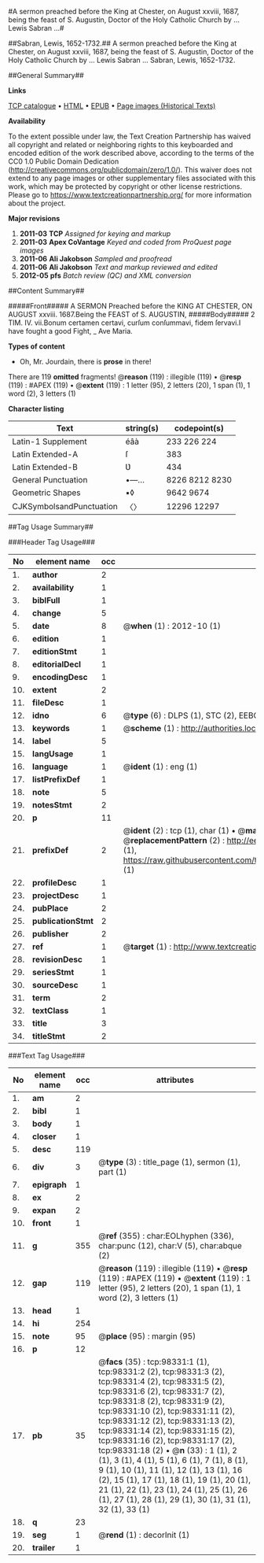 #A sermon preached before the King at Chester, on August xxviii, 1687, being the feast of S. Augustin, Doctor of the Holy Catholic Church by ... Lewis Sabran ...#

##Sabran, Lewis, 1652-1732.##
A sermon preached before the King at Chester, on August xxviii, 1687, being the feast of S. Augustin, Doctor of the Holy Catholic Church by ... Lewis Sabran ...
Sabran, Lewis, 1652-1732.

##General Summary##

**Links**

[TCP catalogue](http://www.ota.ox.ac.uk/tcp/)  • 
[HTML](http://tei.it.ox.ac.uk/tcp/Texts-HTML/free/A58/A58905.html)  • 
[EPUB](http://tei.it.ox.ac.uk/tcp/Texts-EPUB/free/A58/A58905.epub) • 
[Page images (Historical Texts)](https://historicaltexts.jisc.ac.uk/eebo-13173426e)

**Availability**

To the extent possible under law, the Text Creation Partnership has waived all copyright and related or neighboring rights to this keyboarded and encoded edition of the work described above, according to the terms of the CC0 1.0 Public Domain Dedication (http://creativecommons.org/publicdomain/zero/1.0/). This waiver does not extend to any page images or other supplementary files associated with this work, which may be protected by copyright or other license restrictions. Please go to https://www.textcreationpartnership.org/ for more information about the project.

**Major revisions**

1. __2011-03__ __TCP__ *Assigned for keying and markup*
1. __2011-03__ __Apex CoVantage__ *Keyed and coded from ProQuest page images*
1. __2011-06__ __Ali Jakobson__ *Sampled and proofread*
1. __2011-06__ __Ali Jakobson__ *Text and markup reviewed and edited*
1. __2012-05__ __pfs__ *Batch review (QC) and XML conversion*

##Content Summary##

#####Front#####
A SERMON Preached before the KING AT CHESTER, ON AUGUST xxviii. 1687.Being the FEAST of S. AUGUSTIN,
#####Body#####
2 TIM. IV. vii.Bonum certamen certavi, curſum conſummavi, fidem ſervavi.I have fought a good Fight, 
    _ Ave Maria.

**Types of content**

  * Oh, Mr. Jourdain, there is **prose** in there!

There are 119 **omitted** fragments! 
 @__reason__ (119) : illegible (119)  •  @__resp__ (119) : #APEX (119)  •  @__extent__ (119) : 1 letter (95), 2 letters (20), 1 span (1), 1 word (2), 3 letters (1)

**Character listing**


|Text|string(s)|codepoint(s)|
|---|---|---|
|Latin-1 Supplement|éâà|233 226 224|
|Latin Extended-A|ſ|383|
|Latin Extended-B|Ʋ|434|
|General Punctuation|•—…|8226 8212 8230|
|Geometric Shapes|▪◊|9642 9674|
|CJKSymbolsandPunctuation|〈〉|12296 12297|

##Tag Usage Summary##

###Header Tag Usage###

|No|element name|occ|attributes|
|---|---|---|---|
|1.|__author__|2||
|2.|__availability__|1||
|3.|__biblFull__|1||
|4.|__change__|5||
|5.|__date__|8| @__when__ (1) : 2012-10 (1)|
|6.|__edition__|1||
|7.|__editionStmt__|1||
|8.|__editorialDecl__|1||
|9.|__encodingDesc__|1||
|10.|__extent__|2||
|11.|__fileDesc__|1||
|12.|__idno__|6| @__type__ (6) : DLPS (1), STC (2), EEBO-CITATION (1), OCLC (1), VID (1)|
|13.|__keywords__|1| @__scheme__ (1) : http://authorities.loc.gov/ (1)|
|14.|__label__|5||
|15.|__langUsage__|1||
|16.|__language__|1| @__ident__ (1) : eng (1)|
|17.|__listPrefixDef__|1||
|18.|__note__|5||
|19.|__notesStmt__|2||
|20.|__p__|11||
|21.|__prefixDef__|2| @__ident__ (2) : tcp (1), char (1)  •  @__matchPattern__ (2) : ([0-9\-]+):([0-9IVX]+) (1), (.+) (1)  •  @__replacementPattern__ (2) : http://eebo.chadwyck.com/downloadtiff?vid=$1&page=$2 (1), https://raw.githubusercontent.com/textcreationpartnership/Texts/master/tcpchars.xml#$1 (1)|
|22.|__profileDesc__|1||
|23.|__projectDesc__|1||
|24.|__pubPlace__|2||
|25.|__publicationStmt__|2||
|26.|__publisher__|2||
|27.|__ref__|1| @__target__ (1) : http://www.textcreationpartnership.org/docs/. (1)|
|28.|__revisionDesc__|1||
|29.|__seriesStmt__|1||
|30.|__sourceDesc__|1||
|31.|__term__|2||
|32.|__textClass__|1||
|33.|__title__|3||
|34.|__titleStmt__|2||


###Text Tag Usage###

|No|element name|occ|attributes|
|---|---|---|---|
|1.|__am__|2||
|2.|__bibl__|1||
|3.|__body__|1||
|4.|__closer__|1||
|5.|__desc__|119||
|6.|__div__|3| @__type__ (3) : title_page (1), sermon (1), part (1)|
|7.|__epigraph__|1||
|8.|__ex__|2||
|9.|__expan__|2||
|10.|__front__|1||
|11.|__g__|355| @__ref__ (355) : char:EOLhyphen (336), char:punc (12), char:V (5), char:abque (2)|
|12.|__gap__|119| @__reason__ (119) : illegible (119)  •  @__resp__ (119) : #APEX (119)  •  @__extent__ (119) : 1 letter (95), 2 letters (20), 1 span (1), 1 word (2), 3 letters (1)|
|13.|__head__|1||
|14.|__hi__|254||
|15.|__note__|95| @__place__ (95) : margin (95)|
|16.|__p__|12||
|17.|__pb__|35| @__facs__ (35) : tcp:98331:1 (1), tcp:98331:2 (2), tcp:98331:3 (2), tcp:98331:4 (2), tcp:98331:5 (2), tcp:98331:6 (2), tcp:98331:7 (2), tcp:98331:8 (2), tcp:98331:9 (2), tcp:98331:10 (2), tcp:98331:11 (2), tcp:98331:12 (2), tcp:98331:13 (2), tcp:98331:14 (2), tcp:98331:15 (2), tcp:98331:16 (2), tcp:98331:17 (2), tcp:98331:18 (2)  •  @__n__ (33) : 1 (1), 2 (1), 3 (1), 4 (1), 5 (1), 6 (1), 7 (1), 8 (1), 9 (1), 10 (1), 11 (1), 12 (1), 13 (1), 16 (2), 15 (1), 17 (1), 18 (1), 19 (1), 20 (1), 21 (1), 22 (1), 23 (1), 24 (1), 25 (1), 26 (1), 27 (1), 28 (1), 29 (1), 30 (1), 31 (1), 32 (1), 33 (1)|
|18.|__q__|23||
|19.|__seg__|1| @__rend__ (1) : decorInit (1)|
|20.|__trailer__|1||
